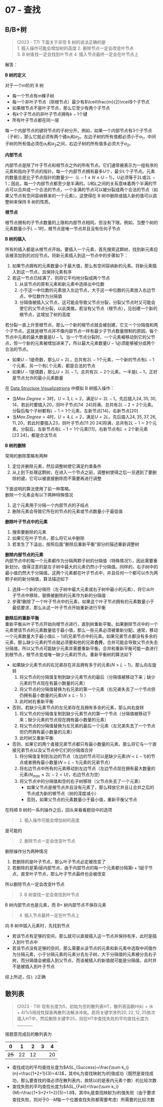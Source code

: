 # 07 - 查找

## B/B+树

> (2023 - T7) 下面关于非空 B 树的说法正确的是  
1\. 插入操作可能会增加树的高度 2. 删除节点一定会改变叶节点  
3\. B 树查找一定会找到叶节点 4. 插入节点最终一定会在叶节点上

解答：

**B 树的定义**

对于一个$m$阶的 B 树
- 每一个节点有$m$棵子树
- 每一个非叶子节点（除根节点）最少有$\lceil\frac{m}{2}\rceil$个子节点
- 如果根节点不是叶子节点，那么它至少有两个子节点
- 有$k$个子节点的非叶子节点拥有$k-1$个键
- 所有叶子节点都在同一层

每一个内部节点的键将节点的子树分开。例如，如果一个内部节点有3个子节点（子树），那么它就必须有两个键$a_1$和$a_2$。左边子树的所有值都必须小于$a_1$，中间子树的所有值必须在$a_1$和$a_2$之间，右边子树的所有值多必须大于$a_2$。

**内部节点**

内部节点是除了叶子节点和根节点之外的所有节点。它们通常被表示为一组有序的元素和指向子节点的指针。每一个内部节点拥有最多$U$个，最少$L$个子节点。元素的数量总是比子节点指针的数量少一（$L-1\leq N \leq U-1$）。$U$必须等于$2L$或$2L-1$；因此，每一个内部节点都至少是半满的。$U$和$L$之间的关系意味着两个半满的节点可以合并成一个合法的节点，一个全满的节点可以被分裂成两个合法的节点（如果父节点有空间容纳移来的一个元素）。这使得在 B 树中删除或插入新的值可以调整树来保持 B 树的性质。

**根节点**

根节点拥有的子节点数量的上限和内部节点相同，但没有下限。例如，当整个树的元素数量小于$L-1$时，根节点是唯一节点并且没有任何子节点


**B 树的插入**  

所有的插入都是从根节点开始。要插入一个元素，首先搜索这颗树，找到新元素应该被添加到的对应节点。将新元素插入到这一节点中的步骤如下：

1. 如果节点拥有的元素数量小于最大值，那么有空间容纳新的元素。将新元素插入到这一节点，且保持元素有序
2. 若这一节点已经满了，则将它平均地分裂成两个节点
    1. 从该节点的原有元素和新元素中选择出中位数
    2. 小于这一中位数的元素放入左边节点，大于这一中位数的元素放入右边节点，中位数作为分隔值
    3. 分隔值被插入父节点，这可能会导致父节点分裂，分裂父节点时又可能会使它的父节点分裂，以此类推。若没有父节点（根节点），见创建一个新的根节点，这增加了树的高度

若分裂一直上升至根节点，那么一个新的根节点就会被创建，它又一个分隔值和两个子节点。这就是根节点并不像内部节点一样有最少子节点数量限制的原因。每个节点中元素的最大数量是$U-1$。当一个节点分裂时，一个元素被移动到它的父节点，但一个新的元素被增加进来了。所以最大元素数量$U-1$必须能够被分成两个合法的节点。
- 如果$U-1$是奇数，那么$U=2L$，总共有$2L-1$个元素，一个新的节点有$L-1$个元素，另一个有$L$个元素，都是合法的节点
- 如果$U-1$是偶数，那么$U=2L-1$，总共有$2L-2$个元素。一半是$L-1$，正好是节点允许的最小元素数量

在 [Data Structure Visualizatrions](https://www.cs.usfca.edu/~galles/visualization/BTree.html) 中模拟 B 树插入操作：
- 当$Max.Degree=3$时，$U=3,L=2$，满足$U=2L-1$。先后插入$24,35,30,14$，若此时要插入$20$，则叶子节点$[14\ \ 24]$将满，总共有$2L-2=2$个元素。分裂后每个子树都有$L-1=1$个元素，左新节点$[14]$，右新节点$[20]$
- 当$Max.Degree=4$时，$U=4,L=2$，满足$U=2L$。先后插入$24,35,37,26,11,20$，若此时要插入$23$，则叶子节点$[11\ 20\ 24]$将满，总共有$2L-1=3$个元素。分裂后，左新节点有$L-1=1$个元素$[11]$，右新节点有$L=2$个新元素$[23\ 24]$，都是合法节点

**B 树的删除**

常用的删除策略有两种

1. 定位并删除元素，然后调整树使它满足约束条件
2. 从上到下处理这颗树，在进入一个节点之前，调整树使得之后一旦遇到了要删除的键，它可以被直接删除而不需要再进行调整

下面说明的算法使用了前一种策略。  
删除一个元素会有以下两种特殊情况
1. 这个元素用于分隔一个内部节点的子结点
2. 删除元素会导致它所在的节点的元素或节点数量小于最低值

**删除叶子节点中的元素**

1. 搜索要删除的元素
2. 如果它在叶子节点，那么将它从中删除
3. 若发生了下溢出，按照后面“删除后重新平衡”部分的描述重新调整树

**删除内部节点的元素**   
内部节点中的每一个元素都作为分隔两颗子树的分隔值（特殊情况1），因此需要重新划分。值得注意的是左子树中最大的元素仍然小于分隔值。同样的，右子树中的最小值仍然大于分隔值。这两个元素都在叶子节点中，并且任何一个都可以作为两颗子树的新分隔值，算法描述如下

1. 选择一个新的分隔符（左子树中最大元素或右子树中最小的元素），将它从叶子节点中移除，替换被删除的元素作为新的分隔值
2. 步骤1删除了一个叶子节点中的元素，如果这个叶子节点拥有的元素数量小于最低要求，那么从这一叶子节点开始重新进行平衡

**删除后的重新平衡**  
重新平衡从叶子节点开始向根节点进行，直到树重新平衡。如果删除节点中的一个元素使该节点的元素数量低于最小值，那么一些元素必须被重新分配。通常，移动一个元素数量大于最小值($L-1$)的兄弟节点中的元素。如果兄弟节点都没有多余的元素，那么缺少元素的节点就必须要和他的兄弟**合并**。合并可能会导致父节点失去分隔值，所以父节点可能缺少元素并需要重新平衡。合并和重新平衡可能一直进行到根节点，根节点变成唯一缺少元素的节点。重新平衡树的算法如下
- 如果缺少元素节点的右兄弟存在并且拥有多于的元素($N>L-1$)，那么向左旋转  
    1. 将父节点的分隔值复制到缺少元素节点的最后（分隔值被移动下来；缺少元素的节点现在有最小数量的元素）
    2. 将父节点的分隔值替换为右兄弟的第一个元素（右兄弟失去了一个节点但仍拥有最小数量的元素($N\geq L-1$) ）
    3. 此时树右重新平衡
- 否则，若缺少元素节点的左兄弟存在且拥有多余的元素，那么向右旋转  
    1. 将父节点的分隔值复制到缺少元素节点的第一个节点（分隔值被移动下来；缺少元素的节点现在拥有最小数量的元素）
    2. 将父节点的分隔值替换为左兄弟的最后一个元素（左兄弟失去了一个节点但仍然拥有最小数量的元素）
    3. 此时树又重新平衡
- 否则，如果它的两个直接兄弟节点都只有最小数量的元素，那么将它与一个直接兄弟节点以及父节点中它们的分隔值合并
    1. 将分隔值复制到左边的节点（左边的节点可以是缺少元素($N<L-1$)的节点或者拥有最小数量($N=L-1$)元素的兄弟节点）
    2. 将右边节点中所有的元素移动到左边节点（左边节点现在拥有最大数量的元素($N_{max}\leq2L-2< U$)，右边节点为空）
    3. 将父节点中的分隔值和空的右子树移除（父节点失去了一个元素）
        - 如果父节点是根节点并且没有元素了，那么释放它并且让合并之后的节点成为新的根节点（树的深度减小）
        - 否则，如果父节点的元素数量小于最小值，重新平衡父节点


在捋顺 B 树的一系列操作之后，回头来看看题目中的选项

> 1. 插入操作可能会增加树的高度

是可能的

> 2. 删除节点一定会改变叶节点

删除操作分为两种情况  
1. 若删除的是叶子节点，那么叶子节点必定被改变了
2. 若删除的是第$i$层内部节点，由于内部节点的每一个元素都分隔第$i+1$层子节点，直至叶子节点，那么叶子节点最终也会被改变

所以删除节点一定会改变叶节点

> 3. B 树查找一定会查找到叶节点

B 树内部节点也是元素，而 B+ 树内部节点不保存元素

> 4. 插入节点最终一定在叶节点上

向 B 树中插入元素时，先找到节点
- 若该节点有足够的空间，那么就可以直接插入这一节点并保持有序，此时是插入到叶节点中
- 若该节点没有足够的空间，那么需要从该节点的元素和新元素中选取中间值作为分隔元素，小于分隔元素的元素分去左子树，大于分隔值的元素被分去右子树，而分隔值会被插入到父节点，而该被插入的新值就可能是分隔值，此时并不是被插入到叶子节点

综上所述，仅`1 2`正确

## 散列表

> (2023 - T9) 现有长度为$5$，初始为空的散列表HT，散列表函数$H(k)=(k+4)\%5$用线性探查再散列法解决冲突。若将关键字序列$20,22,12,25$依次插入HT中，然后删除关键字$25$，则在HT中查找失败的平均查找长度为________

按题意完成后的散列表为

|0|1|2|3|4|
|-----|--|--|--|--|
|~~25~~|22|12||20|

- 查找成功的平均查找长度为$ASL_{Success}=\frac{\sum k_i}{n}=\frac{1+2+1}{3}=4/3$，其中$k_i$为查找映射为$i$的值成功（既然是查找成功，那么要查找的值必须在散列表内，故除以的是表内元素个数）的比较次数
- 查找失败的平均查找长度为$ASL_{Fail}=\frac{\sum k_i}{M}=\frac{1+3+2+1+2}{5}=1.8$，其中$k_i$是查找映射为$i$的值失败（由于要求查找失败，则对于$0\cdots M$每一个位置查找失败都需要考虑）所需要的比较次数
